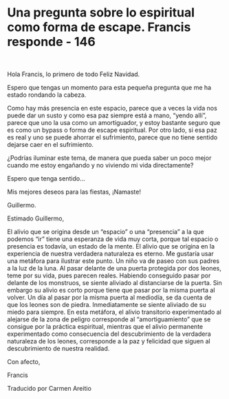 # Una pregunta sobre lo espiritual como forma de escape. Francis responde - 146 

&nbsp; 

Hola Francis, lo primero de todo Feliz Navidad. 

Espero que tengas un momento para esta peque&ntilde;a pregunta que me ha estado rondando la cabeza.

Como hay m&aacute;s presencia en este espacio, parece que a veces la vida nos puede dar un susto y como esa paz siempre est&aacute; a mano, &ldquo;yendo all&iacute;&rdquo;, parece que uno la usa como un amortiguador, y estoy bastante seguro que es como un bypass o forma de escape espiritual. Por otro lado, si esa paz es real y uno se puede ahorrar el sufrimiento, parece que no tiene sentido dejarse caer en el sufrimiento.

&iquest;Podr&iacute;as iluminar este tema, de manera que pueda saber un poco mejor cuando me estoy enga&ntilde;ando y no viviendo mi vida directamente? 

Espero que tenga sentido&hellip; 

Mis mejores deseos para las fiestas, &iexcl;Namaste!

Guillermo.

Estimado Guillermo,

El alivio que se origina desde un &ldquo;espacio&rdquo; o una &ldquo;presencia&rdquo; a la que podemos &ldquo;ir&rdquo; tiene una esperanza de vida muy corta, porque tal espacio o presencia es todav&iacute;a, un estado de la mente. El alivio que se origina en la experiencia de nuestra verdadera naturaleza es eterno. Me gustar&iacute;a usar una met&aacute;fora para ilustrar este punto. Un ni&ntilde;o va de paseo con sus padres a la luz de la luna. Al pasar delante de una puerta protegida por dos leones, teme por su vida, pues parecen reales. Habiendo conseguido pasar por delante de los monstruos, se siente aliviado al distanciarse de la puerta. Sin embargo su alivio es corto porque tiene que pasar por la misma puerta al volver. Un d&iacute;a al pasar por la misma puerta al mediod&iacute;a, se da cuenta de que los leones son de piedra. Inmediatamente se siente aliviado de su miedo para siempre. En esta met&aacute;fora, el alivio transitorio experimentado al alejarse de la zona de peligro corresponde al &ldquo;amortiguamiento&rdquo; que se consigue por la pr&aacute;ctica espiritual, mientras que el alivio permanente experimentado como consecuencia del descubrimiento de la verdadera naturaleza de los leones, corresponde a la paz y felicidad que siguen al descubrimiento de nuestra realidad.

Con afecto,

Francis

Traducido por Carmen Areitio

